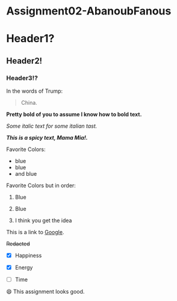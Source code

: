 # Assignment02-AbanoubFanous
# Header1?
## Header2!
### Header3!?
In the words of Trump:
> China.

**Pretty bold of you to assume I know how to bold text.**

*Some italic text for some italian tast.*

***This is a spicy text, Mama Mia!.***

Favorite Colors:

- blue
- blue
- and blue

Favorite Colors but in order:

1. Blue

2. Blue

3. I think you get the idea

This is a link to [Google](https://www.google.com/).

~~Redacted~~

-[x] Happiness

-[x] Energy

-[ ] Time

:smile: This assignment looks good.
